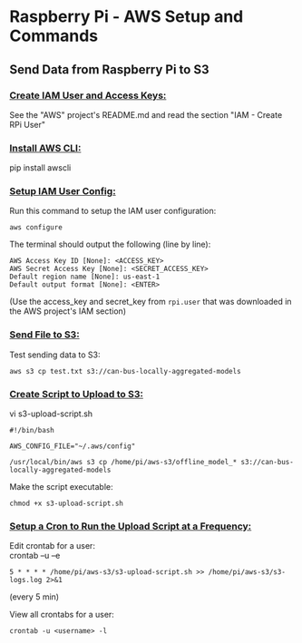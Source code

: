 # Raspberry Pi - AWS Setup and Commands

## Send Data from Raspberry Pi to S3

### <ins>Create IAM User and Access Keys:  
See the "AWS" project's README.md and read the section "IAM - Create RPi User"


### <ins>Install AWS CLI:  
pip install awscli


### <ins>Setup IAM User Config:  
Run this command to setup the IAM user configuration:
```
aws configure
```
	
The terminal should output the following (line by line):  
```
AWS Access Key ID [None]: <ACCESS_KEY>  
AWS Secret Access Key [None]: <SECRET_ACCESS_KEY>  
Default region name [None]: us-east-1  
Default output format [None]: <ENTER>  
```
(Use the access_key and secret_key from `rpi.user` that was downloaded in the AWS project's IAM section)



### <ins>Send File to S3:  
Test sending data to S3:  
```
aws s3 cp test.txt s3://can-bus-locally-aggregated-models
```


### <ins>Create Script to Upload to S3:  
vi s3-upload-script.sh  
```
#!/bin/bash

AWS_CONFIG_FILE="~/.aws/config"

/usr/local/bin/aws s3 cp /home/pi/aws-s3/offline_model_* s3://can-bus-locally-aggregated-models
```

Make the script executable:  
```
chmod +x s3-upload-script.sh
```


### <ins>Setup a Cron to Run the Upload Script at a Frequency: 
Edit crontab for a user:  
crontab –u <username> –e  
```
5 * * * * /home/pi/aws-s3/s3-upload-script.sh >> /home/pi/aws-s3/s3-logs.log 2>&1
```
(every 5 min)

View all crontabs for a user:  
```
crontab -u <username> -l
```